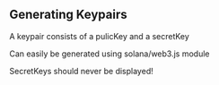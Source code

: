 ## Generating Keypairs
A keypair consists of a pulicKey and a secretKey

Can easily be generated using solana/web3.js module

SecretKeys should never be displayed!
